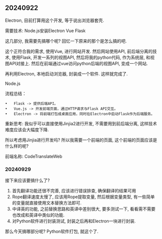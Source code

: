 ## 20240922

Electron, 目前打算用这个开发, 等于说出浏览器套壳.

需要技术: Node.js安装Electron
Vue
Flask

这几部分, 我需要先搞哪个呢? 
回忆一下原来的那个是怎么搞的吧.


这个正符合我的需求, 
使用Vue, 进行网站开发.
然后网站使用API, 前后端分离的技术, 
使用Flask, 开发一系列的视图API, 然后将我的python代码, 作为系统层, 和视图API对接上.
然后在前端通过vue访问python后端的视图API, 变成一个网站.

再利用Electron, 本地启动浏览器, 封装成一个软件.
这样就完成了.

Node.js 

流程总结：

	•	Flask -> 提供后端API。
	•	Vue.js -> 开发前端页面，通过HTTP请求与Flask API交互。
	•	Electron -> 将前端打包成桌面应用，同时在Electron中启动Flask作为后端服务。

重新思考: 我似乎可以直接使用Jinjia2进行开发, 不需要用到前后端分离, 这样技术难度应该会大幅度下降.

所以考虑用Jinjia进行开发吗? 
所以我需要一个前端的页面, 这个前端的页面应该是什么样的呢? 

前端名称:
CodeTranslateWeb

### 20240929
接下来应该要搞什么了? 

1. 首先翻译功能还很不完善, 应该进行错误排查, 确保翻译的结果可用
2. Rope翻译速度太慢了, 应该用Rope提取变量, 然后根据变量类型, 有一些简单的变量就直接使用文本替换方法即可.
3. 中译英的功能, 之前替换思路和英译中差别很大, 要多测试一下, 看看需不需要也改成和英译中类似的功能.
4. 对Python软件进行封装测试, 封装之后再和Electron一块进行封装.

那么今天搞哪部分呢? 
Python软件打包, 就这个了.




